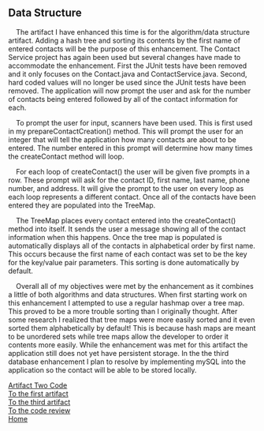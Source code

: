 ## Data Structure

&nbsp;&nbsp;&nbsp;&nbsp;The artifact I have enhanced this time is for the algorithm/data structure artifact. Adding a hash tree and sorting its contents by the first name of entered contacts will be the purpose of this enhancement. The Contact Service project has again been used but several changes have made to accommodate the enhancement. First the JUnit tests have been removed and it only focuses on the Contact.java and ContactService.java. Second, hard coded values will no longer be used since the JUnit tests have been removed. The application will now prompt the user and ask for the number of contacts being entered followed by all of the contact information for each. 

&nbsp;&nbsp;&nbsp;&nbsp;To prompt the user for input, scanners have been used. This is first used in my prepareContactCreation() method. This will prompt the user for an integer that will tell the application how many contacts are about to be entered. The number entered in this prompt will determine how many times the createContact method will loop.

&nbsp;&nbsp;&nbsp;&nbsp;For each loop of createContact() the user will be given five prompts in a row. These prompt will ask for the contact ID, first name, last name, phone number, and address. It will give the prompt to the user on every loop as each loop represents a different contact. Once all of the contacts have been entered they are populated into the TreeMap. 

&nbsp;&nbsp;&nbsp;&nbsp;The TreeMap places every contact entered into the createContact() method into itself. It sends the user a message showing all of the contact information when this happens. Once the tree map is populated is automatically displays all of the contacts in alphabetical order by first name. This occurs because the first name of each contact was set to be the key for the key/value pair parameters. This sorting is done automatically by default.

&nbsp;&nbsp;&nbsp;&nbsp;Overall all of my objectives were met by the enhancement as it combines a little of both algorithms and data structures. When first starting work on this enhancement I attempted to use a regular hashmap over a tree map. This proved to be a more trouble sorting than I originally thought. After some research I realized that tree maps were more easily sorted and it even sorted them alphabetically by default! This is because hash maps are meant to be unordered sets while tree maps allow the developer to order it contents more easily. While the enhancement was met for this artifact the application still does not yet have persistent storage. In the the third database enhancement I plan to resolve by implementing mySQL into the application so the contact will be able to be stored locally.  
  
[Artifact Two Code](https://github.com/kennethpeterson1/kennethpeterson1.github.io/tree/main/ScannerProject/ScannerProject)  
[To the first artifact](SOFTWAREENGINEERINGARTIFACT.md)    
[To the third artifact](DATABASEARTIFACT.md)  
[To the code review](CODEREVIEW.md)  
[Home](README.md)

